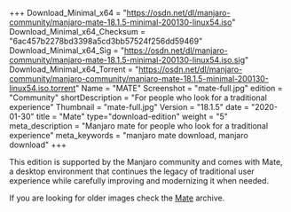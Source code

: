 +++
Download_Minimal_x64 = "https://osdn.net/dl/manjaro-community/manjaro-mate-18.1.5-minimal-200130-linux54.iso"
Download_Minimal_x64_Checksum = "6ac457b2278bd3398a5cd3bb57524f256dd59469"
Download_Minimal_x64_Sig = "https://osdn.net/dl/manjaro-community/manjaro-mate-18.1.5-minimal-200130-linux54.iso.sig"
Download_Minimal_x64_Torrent = "https://osdn.net/dl/manjaro-community/manjaro-community/manjaro-mate-18.1.5-minimal-200130-linux54.iso.torrent"
Name = "MATE"
Screenshot = "mate-full.jpg"
edition = "Community"
shortDescription = "For people who look for a traditional experience"
Thumbnail = "mate-full.jpg"
Version = "18.1.5"
date = "2020-01-30"
title = "Mate"
type="download-edition"
weight = "5"
meta_description = "Manjaro mate for people who look for a traditional experience"
meta_keywords = "manjaro mate download, manjaro download"
+++

This edition is supported by the Manjaro community and comes with Mate, a desktop environment that continues the legacy of traditional user experience while carefully improving and modernizing it when needed.

If you are looking for older images check the [Mate](https://osdn.net/projects/manjaro-archive/storage/mate/) archive.

